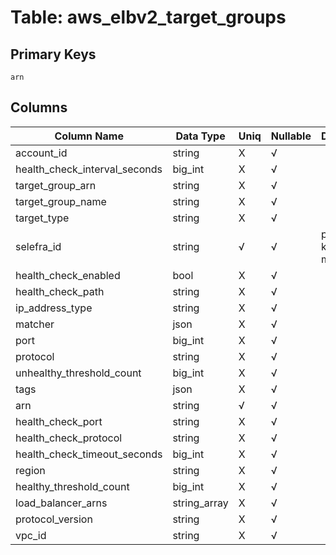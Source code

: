 # Table: aws_elbv2_target_groups

## Primary Keys 

```
arn
```


## Columns 

|  Column Name   |  Data Type  | Uniq | Nullable | Description | 
|  ----  | ----  | ----  | ----  | ---- | 
| account_id | string | X | √ |  | 
| health_check_interval_seconds | big_int | X | √ |  | 
| target_group_arn | string | X | √ |  | 
| target_group_name | string | X | √ |  | 
| target_type | string | X | √ |  | 
| selefra_id | string | √ | √ | primary keys value md5 | 
| health_check_enabled | bool | X | √ |  | 
| health_check_path | string | X | √ |  | 
| ip_address_type | string | X | √ |  | 
| matcher | json | X | √ |  | 
| port | big_int | X | √ |  | 
| protocol | string | X | √ |  | 
| unhealthy_threshold_count | big_int | X | √ |  | 
| tags | json | X | √ |  | 
| arn | string | √ | √ |  | 
| health_check_port | string | X | √ |  | 
| health_check_protocol | string | X | √ |  | 
| health_check_timeout_seconds | big_int | X | √ |  | 
| region | string | X | √ |  | 
| healthy_threshold_count | big_int | X | √ |  | 
| load_balancer_arns | string_array | X | √ |  | 
| protocol_version | string | X | √ |  | 
| vpc_id | string | X | √ |  | 


